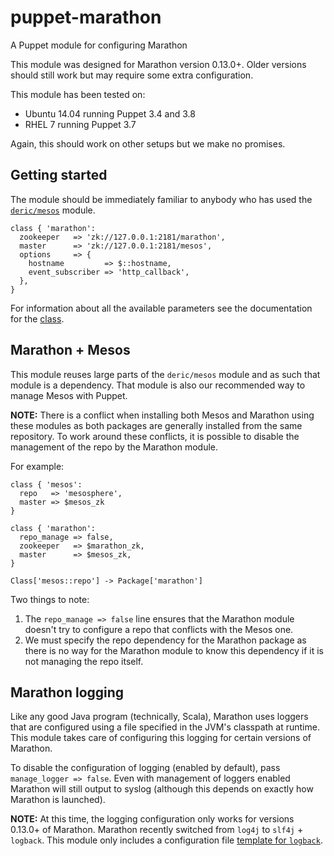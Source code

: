 # puppet-marathon
A Puppet module for configuring Marathon

This module was designed for Marathon version 0.13.0+. Older versions should still work but may require some extra configuration.

This module has been tested on:
 - Ubuntu 14.04 running Puppet 3.4 and 3.8
 - RHEL 7 running Puppet 3.7

Again, this should work on other setups but we make no promises.

## Getting started
The module should be immediately familiar to anybody who has used the [`deric/mesos`](https://github.com/deric/puppet-mesos) module.

```puppet
class { 'marathon':
  zookeeper   => 'zk://127.0.0.1:2181/marathon',
  master      => 'zk://127.0.0.1:2181/mesos',
  options     => {
    hostname         => $::hostname,
    event_subscriber => 'http_callback',
  },
}
```

For information about all the available parameters see the documentation for the [class](manifests/init.pp).

## Marathon + Mesos
This module reuses large parts of the `deric/mesos` module and as such that module is a dependency. That module is also our recommended way to manage Mesos with Puppet.

**NOTE:** There is a conflict when installing both Mesos and Marathon using these modules as both packages are generally installed from the same repository. To work around these conflicts, it is possible to disable the management of the repo by the Marathon module.

For example:
```puppet
class { 'mesos':
  repo   => 'mesosphere',
  master => $mesos_zk
}

class { 'marathon':
  repo_manage => false,
  zookeeper   => $marathon_zk,
  master      => $mesos_zk,
}

Class['mesos::repo'] -> Package['marathon']
```

Two things to note:
 1. The `repo_manage => false` line ensures that the Marathon module doesn't try to configure a repo that conflicts with the Mesos one.
 2. We must specify the repo dependency for the Marathon package as there is no way for the Marathon module to know this dependency if it is not managing the repo itself.


## Marathon logging
Like any good Java program (technically, Scala), Marathon uses loggers that are configured using a file specified in the JVM's classpath at runtime. This module takes care of configuring this logging for certain versions of Marathon.

To disable the configuration of logging (enabled by default), pass `manage_logger => false`. Even with management of loggers enabled Marathon will still output to syslog (although this depends on exactly how Marathon is launched).

**NOTE:** At this time, the logging configuration only works for versions 0.13.0+ of Marathon. Marathon recently switched from `log4j` to `slf4j` + `logback`. This module only includes a configuration file [template for `logback`](templates/logback.xml.erb).
